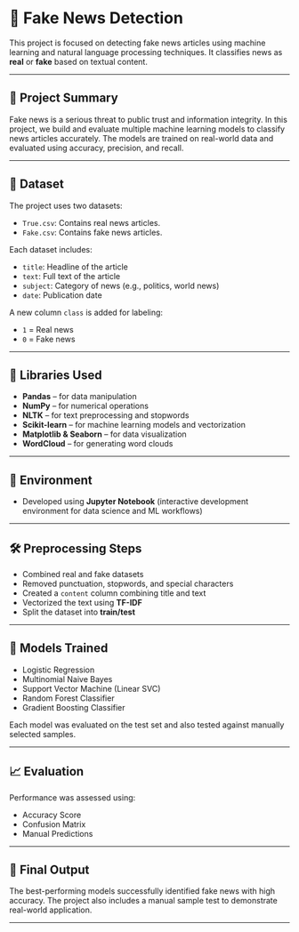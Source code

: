 
# 📰 Fake News Detection

This project is focused on detecting fake news articles using machine learning and natural language processing techniques. It classifies news as **real** or **fake** based on textual content.

---

## 📌 Project Summary

Fake news is a serious threat to public trust and information integrity. In this project, we build and evaluate multiple machine learning models to classify news articles accurately. The models are trained on real-world data and evaluated using accuracy, precision, and recall.

---

## 📂 Dataset

The project uses two datasets:

- `True.csv`: Contains real news articles.
- `Fake.csv`: Contains fake news articles.

Each dataset includes:
- `title`: Headline of the article  
- `text`: Full text of the article  
- `subject`: Category of news (e.g., politics, world news)  
- `date`: Publication date  

A new column `class` is added for labeling:  
- `1` = Real news  
- `0` = Fake news

---

## 🧰 Libraries Used

- **Pandas** – for data manipulation  
- **NumPy** – for numerical operations  
- **NLTK** – for text preprocessing and stopwords  
- **Scikit-learn** – for machine learning models and vectorization  
- **Matplotlib & Seaborn** – for data visualization  
- **WordCloud** – for generating word clouds

---

## 🧪 Environment

- Developed using **Jupyter Notebook** (interactive development environment for data science and ML workflows)


---

## 🛠️ Preprocessing Steps

- Combined real and fake datasets
- Removed punctuation, stopwords, and special characters
- Created a `content` column combining title and text
- Vectorized the text using **TF-IDF**
- Split the dataset into **train/test**

---

## 🤖 Models Trained

- Logistic Regression  
- Multinomial Naive Bayes  
- Support Vector Machine (Linear SVC)  
- Random Forest Classifier  
- Gradient Boosting Classifier

Each model was evaluated on the test set and also tested against manually selected samples.

---

## 📈 Evaluation

Performance was assessed using:
- Accuracy Score
- Confusion Matrix
- Manual Predictions

---

## 🏁 Final Output

The best-performing models successfully identified fake news with high accuracy. The project also includes a manual sample test to demonstrate real-world application.

---
